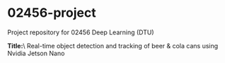 # 02456-project
Project repository for 02456 Deep Learning (DTU)

**Title:**\\
Real-time object detection and tracking of beer & cola cans using Nvidia Jetson Nano
